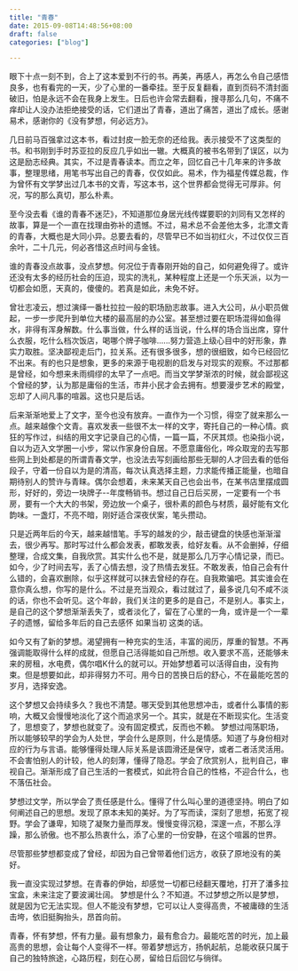 ```yaml
---
title: "青春"
date: 2015-09-08T14:48:56+08:00
draft: false
categories: ["blog"]

---
```


眼下十点一刻不到，合上了这本爱到不行的书。再美，再感人，再怎么令自己感悟良多，也有看完的一天，少了心里的一番牵挂。至于反复翻看，直到页码不清封面破旧，怕是永远不会在我身上发生。日后也许会常去翻看，搜寻那么几句，不痛不痒却让人没办法拒绝接受的话，它们道出了青春，道出了痛苦，道出了成长。感谢易术，感谢你的《没有梦想，何必远方》。

<!--more-->

几日前马百强拿过这本书，看过封皮一脸无奈的还给我。表示接受不了这类型的书。和书刚到手时苏亚拉的反应几乎如出一辙。大概真的被书名带到了误区，以为这是励志经典。其实，不过是青春读本。而立之年，回忆自己十几年来的许多故事，整理思绪，用笔书写出自己的青春，仅仅如此。易术，作为福星传媒总裁，作为曾怀有文学梦出过几本书的文青，写这本书，这个世界都会觉得无可厚非。何况，写的那么真切，那么朴素。

至今没去看《谁的青春不迷茫》，不知道那位身居光线传媒要职的刘同有又怎样的故事，算是一个一直在找理由弥补的遗憾。不过，易术总不会差他太多，北漂文青的青春，大概也是大同小异。总要去看的，尽管早已不如当初红火，不过仅仅三百余叶，二十几元，何必吝惜这点时间与金钱。

谁的青春没点故事，没点梦想。何况位于青春刚开始的自己，如何避免得了。或许还没有太多的经历社会的压迫，现实的洗礼，某种程度上还是一个乐天派，以为一切都会如愿，天真的，傻傻的。若真是如此，未免不好。

曾壮志凌云，想过演绎一番杜拉拉一般的职场励志故事。进入大公司，从小职员做起，一步一步爬升到单位大楼的最高层的办公室。甚至想过要在职场混得如鱼得水，非得有浑身解数。什么事当做，什么样的话当说，什么样的场合当出席，穿什么衣服，吃什么档次饭店，喝哪个牌子咖啡......努力营造上级心目中的好形象，靠实力取胜。坚决鄙视走后门，拉关系。还有很多很多，想的很细致，如今已经回忆不出来。有的也只是想象，更多的来源于电视剧的启发与对现实的观察。不过那都是曾经，如今想来未雨绸缪的太早了一点吧。而当文学梦渐浓的时候，就会鄙视这个曾经的梦，认为那是庸俗的生活，市井小民才会去拥有。想要漫步艺术的殿堂，忘却了人间凡事的喧嚣。这也只是后话。

后来渐渐地爱上了文字，至今也没有放弃。一直作为一个习惯，得空了就来那么一点。越来越像个文青。喜欢发表一些很不太一样的文字，寄托自己的一种心情。疯狂的写作过，纠结的用文字记录自己的心情，一篇一篇，不厌其烦。也染指小说，自以为迈入文学圈一小步，常以作家身份自居。不愿意庸俗化，哗众取宠的去写那些网上到处都是的所谓青春文学，也没法去写刻画给那些无聊的人才回去看的低俗段子，守着一份自以为是的清高，每次认真选择主题，力求能传播正能量，也暗自期待别人的赞许与青睐。偶尔会想着，未来某天自己也会出书，在某书店里摆成圆形，好好的，旁边一块牌子--年度畅销书。想过自己日后买房，一定要有一个书房，要有一个大大的书架，旁边放一个桌子，很朴素的颜色与材质，最好能有文化韵味。一盏灯，不亮不暗，刚好适合深夜伏案，笔头攒动。

只是近两年后的今天，越来越惜笔。手写的越发的少，敲击键盘的快感也渐渐溜去，很少再写。那时写过什么都会发表，都敢发表，给好友看。从不会删掉，仔细整理，合成文集，自我欣赏。其实什么也不是，就是那么几万字心情记录，而已。如今，少了时间去写，丢了心情去想，没了热情去发狂。不敢发表，怕自己会有什么错的，会喜欢删除，似乎这样就可以抹去曾经的存在。自我欺骗吧。其实谁会在意你真么想，你写的是什么。不过是充当观众，看过就过了，最多说几句不咸不淡的话，你也不会听见。这个年龄，我们关注的更多的是自己，不是别人。事实上，是自己的这个梦想渐渐丢失了，或者淡化了，留在了心里的一角，或许是一个一辈子的遗憾，留给多年后的自己去感怀 如果当初 这类的话。

如今又有了新的梦想。渴望拥有一种充实的生活，丰富的阅历，厚重的智慧。不再强调能取得什么样的成就，但愿自己活得能如自己所想。收入要求不高，还能够未来的房租，水电费，偶尔唱K什么的就可以。开始梦想着可以活得自由，没有拘束。但是想要如此，却非得努力不可。用今日的苦换日后的舒心，不在最能吃苦的岁月，选择安逸。

这个梦想又会持续多久？我也不清楚。哪天受到其他思想冲击，或者什么事情的影响，大概又会慢慢地淡化了这个而追求另一个。其实，就是在不断现实化。生活变了，思想变了，梦想也就变了。没有固定模式，反而也不赖。
梦想过闯荡职场，所以能够较早的学会为人处世，学会什么是原则，什么是情感。知道了与身份相对应的行为与言语。能够懂得处理人际关系是该圆滑还是保守，或者二者活灵活用。不会害怕别人的计较，他人的刻薄，懂得了隐忍。学会了欣赏别人，批判自己，审视自己。渐渐形成了自己生活的一套模式，如此符合自己的性格，不迎合什么，也不落伍社会。

梦想过文学，所以学会了责任感是什么。懂得了什么叫心里的道德坚持。明白了如何阐述自己的思想。发现了原本未知的美好。为了写而读，深刻了思想，拓宽了视野。学会了谦卑，知晓了凝聚力量而厚发。慢慢变得沉稳，深邃一点，不那么浮躁，那么骄傲。也不那么热衷什么，添了心里的一份安静，在这个喧嚣的世界。

尽管那些梦想都变成了曾经，却因为自己曾带着他们远方，收获了原地没有的美好。

我一直没实现过梦想。在青春的伊始，却感觉一切都已经翻天覆地，打开了潘多拉宝盒，未来注定了要波澜壮阔。
梦想是什么？不知道。不过梦想之所以是梦想，就是因为它无法实现。但人不能没有梦想，它可以让人变得高贵，不被庸碌的生活击垮，依旧挺胸抬头，昂首向前。

青春，怀有梦想，怀有力量。最有想象力，最有愈合力。最能吃苦的时光，加上最高贵的思想，会让每个人变得不一样。带着梦想远方，扬帆起航，总能收获只属于自己的独特旅途，心路历程，刻在心房，留给日后回忆与徜徉。
